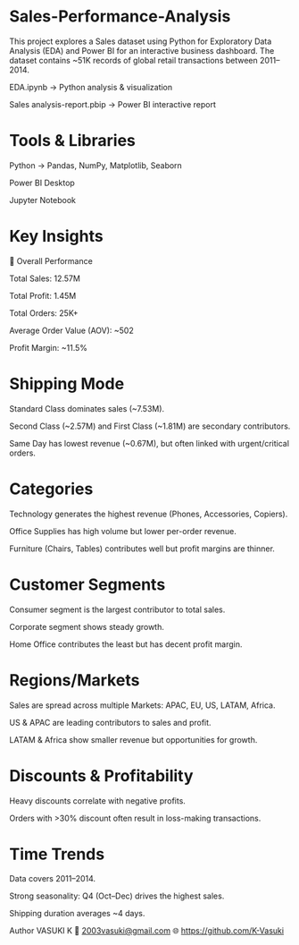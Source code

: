 # Sales-Performance-Analysis

This project explores a Sales dataset using Python for Exploratory Data Analysis (EDA) and Power BI for an interactive business dashboard.
The dataset contains ~51K records of global retail transactions between 2011–2014.

EDA.ipynb → Python analysis & visualization

Sales analysis-report.pbip → Power BI interactive report

# Tools & Libraries

Python → Pandas, NumPy, Matplotlib, Seaborn

Power BI Desktop

Jupyter Notebook

# Key Insights
🔹 Overall Performance

Total Sales: 12.57M

Total Profit: 1.45M

Total Orders: 25K+

Average Order Value (AOV): ~502

Profit Margin: ~11.5%

# Shipping Mode

Standard Class dominates sales (~7.53M).

Second Class (~2.57M) and First Class (~1.81M) are secondary contributors.

Same Day has lowest revenue (~0.67M), but often linked with urgent/critical orders.

# Categories

Technology generates the highest revenue (Phones, Accessories, Copiers).

Office Supplies has high volume but lower per-order revenue.

Furniture (Chairs, Tables) contributes well but profit margins are thinner.

# Customer Segments

Consumer segment is the largest contributor to total sales.

Corporate segment shows steady growth.

Home Office contributes the least but has decent profit margin.

# Regions/Markets

Sales are spread across multiple Markets: APAC, EU, US, LATAM, Africa.

US & APAC are leading contributors to sales and profit.

LATAM & Africa show smaller revenue but opportunities for growth.

# Discounts & Profitability

Heavy discounts correlate with negative profits.

Orders with >30% discount often result in loss-making transactions.

# Time Trends

Data covers 2011–2014.

Strong seasonality: Q4 (Oct–Dec) drives the highest sales.

Shipping duration averages ~4 days.


Author
VASUKI K
📧 2003vasuki@gmail.com
🌐 https://github.com/K-Vasuki
